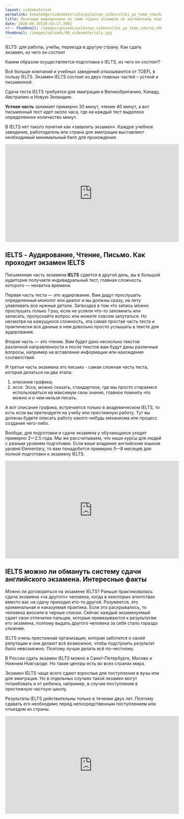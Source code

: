 ```yaml
---
layout: videomaterial
permalink: knowledge/videomaterials/poleznye_videoroliki_po_teme_sdacha_ehkzamena_po_angliyskomu_yazyku_ielts/index.html
title: Полезные видеоролики по теме «Сдача экзамена по английскому языку IELTS»
date: 2020-06-24T20:54:17.706Z
<!-- thumbnail: /images/uploads/poleznye_videoroliki_po_teme_sdacha_ehkzamena_po_angliyskomu_yazyku_ielts-01.jpg -->
thumbnail: /images/uploads/00_videomaterials.jpg
---
```

IELTS: для работы, учебы, переезда в другую страну.
Как сдать экзамен, из чего он состоит

Каким образом осуществляется подготовка к IELTS, из чего он состоит?

Всё больше компаний и учебных заведений отказываются от TOEFL в пользу IELTS. Экзамен IELTS состоит из двух главных частей – устной и письменной.

Сдача теста IELTS требуется для эмиграции в Великобританию, Канаду, Австралию и Новую Зеландию.

**Устная часть** занимает примерно 30 минут, чтение 40 минут, а вот письменный тест идет около часа, где на каждый тест выделено определенное количество минут.

В IELTS нет такого понятия как «завалить экзамен». Каждое учебное заведение, работодатель или страна для эмиграции выставляют необходимый минимальный балл для прохождения.

<iframe width="560" height="315" src="https://www.youtube.com/embed/NYXFUPH7iTc" frameborder="0" allow="accelerometer; autoplay; encrypted-media; gyroscope; picture-in-picture" allowfullscreen></iframe>

## IELTS - Аудирование, Чтение, Письмо. Как проходит экзамен IELTS

Письменная часть экзамена **IELTS** сдается в другой день, вы в большой аудитории получаете индивидуальный тест, главная сложность которого — нехватка времени.

Первая часть теста — это аудирование. Вам дадут прослушать определенный монолог или диалог и вы должны сразу, на лету улавливать все нужные детали. Загвоздка в том что запись можно прослушать только 1 раз, если не успели что-то запомнить или записать, пропускайте вопрос или можете совсем запутаться. Но несмотря на кажущуюся сложность, эта самая простая часть теста и практически все данные в нем довольно просто услышать в тексте для аудирования.

Вторая часть — это чтение. Вам будет дано несколько текстов различной направленности и после текстов вам будут даны различные вопросы, например на вставление информации или нахождения соответствий.

И третья часть экзамена это письмо - самая сложная часть теста, которая делаться на два этапа:
1. описание графика;
2. эссе.
Эссе, можно сказать, стандартное, где мы просто стараемся использоваться на максимум свои знания, главное помнить что можно и о чем нельзя писать.

А вот описание графика, встречается только в академическом IELTS, то есть если вы претендуете на учебу или престижную работу. Тут вы должны будете описать работу какого-нибудь механизма или процесс создания чего-либо.

Вообще, для подготовки и сдачи экзамена у обучающихся уходит примерно 2—2.5 года. Мы же рассчитываем, что наши курсы для людей с разным уровнем подготовки. Если ваше владение английским языком уровня Elementary, то вам понадобится примерно 5—8 месяцев для полной подготовки к экзамену IELTS.

<iframe width="560" height="315" src="https://www.youtube.com/embed/WWCJyhehbYw" frameborder="0" allow="accelerometer; autoplay; encrypted-media; gyroscope; picture-in-picture" allowfullscreen></iframe>

## IELTS можно ли обмануть систему сдачи английского экзамена. Интересные факты

Можно ли договориться на экзамене IELTS? Раньше практиковалась сдача экзамена «за другого» человека, когда в некоторых агентствах вместо вас на сдачу приходил кто-то другой. Разумеется, это криминальная и наказуемая практика. Если это раскрывалось, то человека вносили в черные списки. Сейчас каждый экзаменуемый сдает свои отпечатки пальцев, которые привязываются к результатам его экзамена, поэтому выдать другого человека за себя стало гораздо сложнее.

IELTS очень престижная организация, которая заботится о своей репутации и они делают всё возможное, чтобы подстроить результат было невозможно. Поэтому лучше делать всё по-честному.

В России сдать экзамен IELTS можно в Санкт-Петербурге, Москве и Нижнем Новгороде. Но такие центры есть во всех странах мира.

Экзамен IELTS чаще всего сдают взрослые для поступления в вузы или для эмиграции. Но в отдельных случаях такой экзамен могут потребовать и от ребенка, например, в случае поступления в престижную частную школу.

Результаты IELTS действительны только в течении двух лет. Поэтому сдавать его необходимо перед непосредственным поступлением или отъездом из страны.

<iframe width="560" height="315" src="https://www.youtube.com/embed/dBzVjKiOngo" frameborder="0" allow="accelerometer; autoplay; encrypted-media; gyroscope; picture-in-picture" allowfullscreen></iframe>
